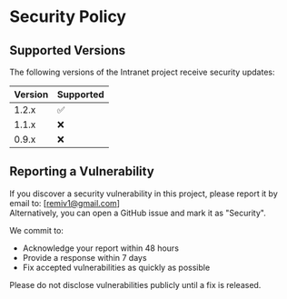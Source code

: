 # Security Policy

## Supported Versions

The following versions of the Intranet project receive security updates:

| Version | Supported          |
| ------- | ------------------ |
| 1.2.x   | :white_check_mark: |
| 1.1.x   | :x:                |
| 0.9.x   | :x:                |

## Reporting a Vulnerability

If you discover a security vulnerability in this project, please report it by email to: [remiv1@gmail.com]  
Alternatively, you can open a GitHub issue and mark it as "Security".

We commit to:
- Acknowledge your report within 48 hours
- Provide a response within 7 days
- Fix accepted vulnerabilities as quickly as possible

Please do not disclose vulnerabilities publicly until a fix is released.